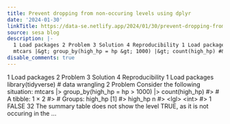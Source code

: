 ```yaml
---
title: Prevent dropping from non-occuring levels using dplyr
date: '2024-01-30'
linkTitle: https://data-se.netlify.app/2024/01/30/prevent-dropping-from-non-occuring-levels-using-dplyr/
source: sesa blog
description: |-
  1 Load packages 2 Problem 3 Solution 4 Reproducibility 1 Load packages library(tidyverse) # data wrangling 2 Problem Consider the following situation:
  mtcars |&gt; group_by(high_hp = hp &gt; 1000) |&gt; count(high_hp) #&gt; # A tibble: 1 × 2 #&gt; # Groups: high_hp [1] #&gt; high_hp n #&gt; &lt;lgl&gt; &lt;int&gt; #&gt; 1 FALSE 32 The summary table does not show the level TRUE, as it is not occuring in the ...
disable_comments: true
---
```

1 Load packages 2 Problem 3 Solution 4 Reproducibility 1 Load packages library(tidyverse) # data wrangling 2 Problem Consider the following situation:
mtcars |&gt; group_by(high_hp = hp &gt; 1000) |&gt; count(high_hp) #&gt; # A tibble: 1 × 2 #&gt; # Groups: high_hp [1] #&gt; high_hp n #&gt; &lt;lgl&gt; &lt;int&gt; #&gt; 1 FALSE 32 The summary table does not show the level TRUE, as it is not occuring in the ...